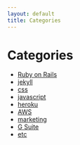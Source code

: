 ```yaml
---
layout: default
title: Categories
---
```


<div class="post">
	<h1 class="pageTitle">Categories</h1>
	<ul>
		<li><a href="./rails">Ruby on Rails</a></li>
		<li><a href="./jekyll">jekyll</a></li>
		<li><a href="./css">css</a></li>
		<li><a href="./javascript">javascript</a></li>
		<li><a href="./heroku">heroku</a></li>
		<li><a href="./aws">AWS</a></li>
		<li><a href="./marketing">marketing</a></li>
		<li><a href="./gsuite">G Suite</a></li>
		<li><a href="./etc">etc</a></li>
	</ul>
</div>
